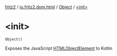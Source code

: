 [fritz2](../../index.md) / [io.fritz2.dom.html](../index.md) / [Object](index.md) / [&lt;init&gt;](./-init-.md)

# &lt;init&gt;

`Object()`

Exposes the JavaScript [HTMLObjectElement](https://developer.mozilla.org/en/docs/Web/API/HTMLObjectElement) to Kotlin

